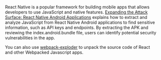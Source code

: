 React Native is a popular framework for building mobile apps that allows developers to use JavaScript and native features. [Expanding the Attack Surface: React Native Android Applications](../../Readwise/Articles/assetnote.io%20-%20Expanding%20the%20Attack%20Surface%20React%20Native%20Android%20Applications.md) explains how to extract and analyze JavaScript from React Native Android applications to find sensitive information, such as API keys and endpoints. By extracting the APK and reviewing the index.android.bundle file, users can identify potential security vulnerabilities in the app.

You can also use [webpack-exploder](https://spaceraccoon.github.io/webpack-exploder/) to unpack the source code of React and other Webpacked Javascript apps.